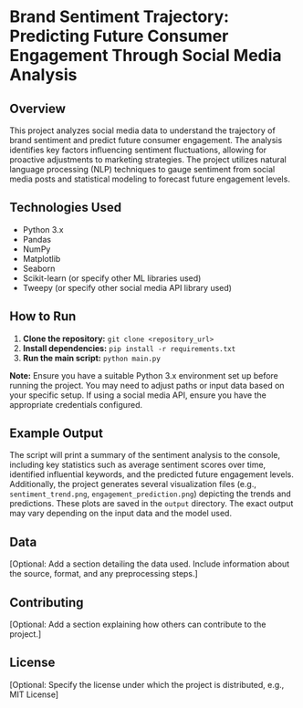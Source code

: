 # Brand Sentiment Trajectory: Predicting Future Consumer Engagement Through Social Media Analysis

## Overview

This project analyzes social media data to understand the trajectory of brand sentiment and predict future consumer engagement.  The analysis identifies key factors influencing sentiment fluctuations, allowing for proactive adjustments to marketing strategies.  The project utilizes natural language processing (NLP) techniques to gauge sentiment from social media posts and statistical modeling to forecast future engagement levels.

## Technologies Used

* Python 3.x
* Pandas
* NumPy
* Matplotlib
* Seaborn
* Scikit-learn (or specify other ML libraries used)
* Tweepy (or specify other social media API library used)


## How to Run

1. **Clone the repository:** `git clone <repository_url>`
2. **Install dependencies:** `pip install -r requirements.txt`
3. **Run the main script:** `python main.py`

**Note:** Ensure you have a suitable Python 3.x environment set up before running the project.  You may need to adjust paths or input data based on your specific setup.  If using a social media API, ensure you have the appropriate credentials configured.


## Example Output

The script will print a summary of the sentiment analysis to the console, including key statistics such as average sentiment scores over time, identified influential keywords, and the predicted future engagement levels.  Additionally, the project generates several visualization files (e.g., `sentiment_trend.png`, `engagement_prediction.png`) depicting the trends and predictions. These plots are saved in the `output` directory.  The exact output may vary depending on the input data and the model used.


## Data

[Optional: Add a section detailing the data used.  Include information about the source, format, and any preprocessing steps.]


## Contributing

[Optional: Add a section explaining how others can contribute to the project.]


## License

[Optional: Specify the license under which the project is distributed, e.g., MIT License]